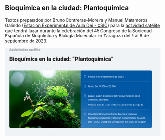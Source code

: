 
## Bioquímica en la ciudad: Plantoquímica

Textos preparados por Bruno Contreras-Moreira y Manuel Matamoros Galindo 
([Estación Experimental de Aula Dei - CSIC](https://www.eead.csic.es)) para la 
[actividad satélite](https://congresos.sebbm.es/zaragoza2023/bioquimica-en-la-ciudad-plantoquimica)
que tendrá lugar durante la celebración del 45 Congreso de la Sociedad Española de
Bioquímica y Biología Molecular en Zaragoza del 5 al 8 de septiembre de 2023.

![](./pics/portada.png)

